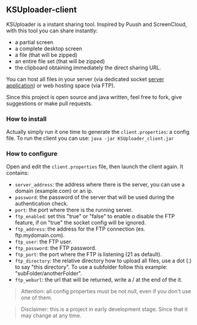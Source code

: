 ## KSUploader-client
KSUploader is a instant sharing tool. Inspired by Puush and ScreenCloud, with this tool you can share instantly:
* a partial screen
* a complete desktop screen
* a file (that will be zipped)
* an entire file set (that will be zipped)
* the clipboard
obtaining immediately the direct sharing URL.

You can host all files in your server (via dedicated socket [server application](https://github.com/KSUploader/KSUploader-server)) or web hosting space (via FTP).

Since this project is open source and java written, feel free to fork, give suggestions or make pull requests.

### How to install
Actually simply run it one time to generate the `client.properties`: a config file.
To run the client you can use: `java -jar KSUploader_client.jar`

### How to configure
Open and edit the `client.properties` file, then launch the client again.
It contains:
* `server_address`: the address where there is the server, you can use a domain (example.com) or an ip.
* `password`: the password of the server that will be used during the authentication check.
* `port`: the port where there is the running server.
* `ftp_enabled`: set this "true" or "false" to enable o disable the FTP feature, if on "true" the socket config will be ignored.
* `ftp_address`: the address for the FTP connection (es. ftp.mydomain.com).
* `ftp_user`: the FTP user.
* `ftp_password`: the FTP password.
* `ftp_port`: the port where the FTP is listening (21 as default).
* `ftp_directory`: the relative directory how to upload all files, use a dot (.) to say "this directory". To use a subfolder follow this example: "subFolder/anotherFolder".
* `ftp_weburl`: the url that will be returned, write a / at the end of the it.

>Attention: all config properties must be not null, even if you don't use one of them.

>Disclaimer: this is a project in early development stage. Since that it may change at any time.